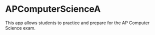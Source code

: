 # APComputerScienceA
This app allows students to practice and prepare for the AP Computer Science exam.
